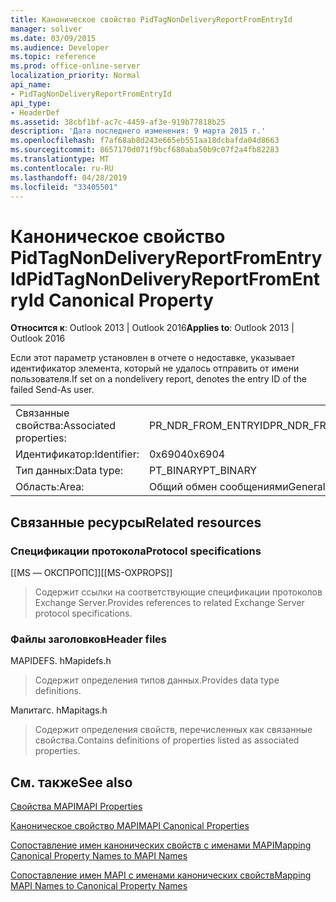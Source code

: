 ```yaml
---
title: Каноническое свойство PidTagNonDeliveryReportFromEntryId
manager: soliver
ms.date: 03/09/2015
ms.audience: Developer
ms.topic: reference
ms.prod: office-online-server
localization_priority: Normal
api_name:
- PidTagNonDeliveryReportFromEntryId
api_type:
- HeaderDef
ms.assetid: 38cbf1bf-ac7c-4459-af3e-919b77818b25
description: 'Дата последнего изменения: 9 марта 2015 г.'
ms.openlocfilehash: f7af68ab8d243e665eb551aa18dcbafda04d8663
ms.sourcegitcommit: 8657170d071f9bcf680aba50b9c07f2a4fb82283
ms.translationtype: MT
ms.contentlocale: ru-RU
ms.lasthandoff: 04/28/2019
ms.locfileid: "33405501"
---
```

# <a name="pidtagnondeliveryreportfromentryid-canonical-property"></a><span data-ttu-id="b2751-103">Каноническое свойство PidTagNonDeliveryReportFromEntryId</span><span class="sxs-lookup"><span data-stu-id="b2751-103">PidTagNonDeliveryReportFromEntryId Canonical Property</span></span>

  
  
<span data-ttu-id="b2751-104">**Относится к**: Outlook 2013 | Outlook 2016</span><span class="sxs-lookup"><span data-stu-id="b2751-104">**Applies to**: Outlook 2013 | Outlook 2016</span></span> 
  
<span data-ttu-id="b2751-105">Если этот параметр установлен в отчете о недоставке, указывает идентификатор элемента, который не удалось отправить от имени пользователя.</span><span class="sxs-lookup"><span data-stu-id="b2751-105">If set on a nondelivery report, denotes the entry ID of the failed Send-As user.</span></span>
  
|||
|:-----|:-----|
|<span data-ttu-id="b2751-106">Связанные свойства:</span><span class="sxs-lookup"><span data-stu-id="b2751-106">Associated properties:</span></span>  <br/> |<span data-ttu-id="b2751-107">PR_NDR_FROM_ENTRYID</span><span class="sxs-lookup"><span data-stu-id="b2751-107">PR_NDR_FROM_ENTRYID</span></span>  <br/> |
|<span data-ttu-id="b2751-108">Идентификатор:</span><span class="sxs-lookup"><span data-stu-id="b2751-108">Identifier:</span></span>  <br/> |<span data-ttu-id="b2751-109">0x6904</span><span class="sxs-lookup"><span data-stu-id="b2751-109">0x6904</span></span>  <br/> |
|<span data-ttu-id="b2751-110">Тип данных:</span><span class="sxs-lookup"><span data-stu-id="b2751-110">Data type:</span></span>  <br/> |<span data-ttu-id="b2751-111">PT_BINARY</span><span class="sxs-lookup"><span data-stu-id="b2751-111">PT_BINARY</span></span>  <br/> |
|<span data-ttu-id="b2751-112">Область:</span><span class="sxs-lookup"><span data-stu-id="b2751-112">Area:</span></span>  <br/> |<span data-ttu-id="b2751-113">Общий обмен сообщениями</span><span class="sxs-lookup"><span data-stu-id="b2751-113">General messaging</span></span>  <br/> |
   
## <a name="related-resources"></a><span data-ttu-id="b2751-114">Связанные ресурсы</span><span class="sxs-lookup"><span data-stu-id="b2751-114">Related resources</span></span>

### <a name="protocol-specifications"></a><span data-ttu-id="b2751-115">Спецификации протокола</span><span class="sxs-lookup"><span data-stu-id="b2751-115">Protocol specifications</span></span>

<span data-ttu-id="b2751-116">[[MS — ОКСПРОПС]]</span><span class="sxs-lookup"><span data-stu-id="b2751-116">[[MS-OXPROPS]]</span></span> 
  
> <span data-ttu-id="b2751-117">Содержит ссылки на соответствующие спецификации протоколов Exchange Server.</span><span class="sxs-lookup"><span data-stu-id="b2751-117">Provides references to related Exchange Server protocol specifications.</span></span>
    
### <a name="header-files"></a><span data-ttu-id="b2751-118">Файлы заголовков</span><span class="sxs-lookup"><span data-stu-id="b2751-118">Header files</span></span>

<span data-ttu-id="b2751-119">MAPIDEFS. h</span><span class="sxs-lookup"><span data-stu-id="b2751-119">Mapidefs.h</span></span>
  
> <span data-ttu-id="b2751-120">Содержит определения типов данных.</span><span class="sxs-lookup"><span data-stu-id="b2751-120">Provides data type definitions.</span></span>
    
<span data-ttu-id="b2751-121">Мапитагс. h</span><span class="sxs-lookup"><span data-stu-id="b2751-121">Mapitags.h</span></span>
  
> <span data-ttu-id="b2751-122">Содержит определения свойств, перечисленных как связанные свойства.</span><span class="sxs-lookup"><span data-stu-id="b2751-122">Contains definitions of properties listed as associated properties.</span></span>
    
## <a name="see-also"></a><span data-ttu-id="b2751-123">См. также</span><span class="sxs-lookup"><span data-stu-id="b2751-123">See also</span></span>



[<span data-ttu-id="b2751-124">Свойства MAPI</span><span class="sxs-lookup"><span data-stu-id="b2751-124">MAPI Properties</span></span>](mapi-properties.md)
  
[<span data-ttu-id="b2751-125">Каноническое свойство MAPI</span><span class="sxs-lookup"><span data-stu-id="b2751-125">MAPI Canonical Properties</span></span>](mapi-canonical-properties.md)
  
[<span data-ttu-id="b2751-126">Сопоставление имен канонических свойств с именами MAPI</span><span class="sxs-lookup"><span data-stu-id="b2751-126">Mapping Canonical Property Names to MAPI Names</span></span>](mapping-canonical-property-names-to-mapi-names.md)
  
[<span data-ttu-id="b2751-127">Сопоставление имен MAPI с именами канонических свойств</span><span class="sxs-lookup"><span data-stu-id="b2751-127">Mapping MAPI Names to Canonical Property Names</span></span>](mapping-mapi-names-to-canonical-property-names.md)

